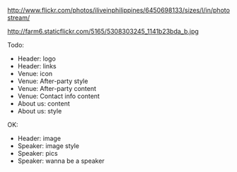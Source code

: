 http://www.flickr.com/photos/iliveinphilippines/6450698133/sizes/l/in/photostream/

http://farm6.staticflickr.com/5165/5308303245_1141b23bda_b.jpg

Todo:

 - Header: logo
 - Header: links
 - Venue: icon
 - Venue: After-party style
 - Venue: After-party content
 - Venue: Contact info content
 - About us: content
 - About us: style

OK:

 - Header: image
 - Speaker: image style
 - Speaker: pics
 - Speaker: wanna be a speaker
